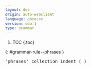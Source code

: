 ```yaml
---
layout: doc
origin: auto-webclient
language: phrases
version: odo.1
type: grammar
---
```


1. TOC
{:toc}


{: #grammar-rule--phrases }
<div class="language-js highlighter-rouge">
<div class="highlight">
<pre class="highlight language-js code-custom">
'<span class="token string">phrases</span>' collection indent ( )
</pre>
</div>
</div>
